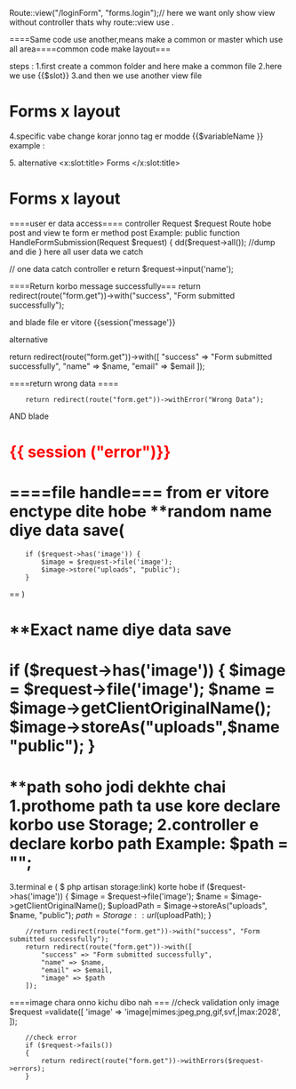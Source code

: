 Route::view("/loginForm", "forms.login");// here we want only show view without controller thats why route::view use .


====Same code use another,means make a common or master which use all area====common code make layout===

steps :
1.first create a common folder and here make a common file 
2.here we use {{$slot}}
3.and then we use another view file 
<x-layout>
    <h1> Forms x layout</h1>
</x-layout>


4.specific vabe change korar jonno 
tag er modde {{$variableName }} example : <title>{{$title}}</title>


5.<x-layout title="FormTitle">
alternative 
<x-layout>
    <x:slot:title>
        Forms
    </x:slot:title>
    <h1> Forms x layout</h1>
</x-layout>

====user er data access====
controller Request $request 
Route hobe  post 
and view te form er method post 
Example:
 public function HandleFormSubmission(Request $request)
    {
        dd($request->all()); //dump and die
    }
here all user data we catch 

// one data catch 
controller e 
    return $request->input('name');

====Return korbo message successfully===
        return redirect(route("form.get"))->with("success", "Form submitted successfully");

and blade file er vitore {{session('message'}}

alternative 

return redirect(route("form.get"))->with([
    "success" => "Form submitted successfully",
    "name" => $name,
    "email" => $email
]);

====return wrong data ====

        return redirect(route("form.get"))->withError("Wrong Data");
 AND  blade         <h1 style="color: red"> {{ session ("error")}}</h1>

====file handle===
from er vitore enctype dite hobe 
**random name diye data save(
==
        if ($request->has('image')) {
            $image = $request->file('image');
            $image->store("uploads", "public");
        }
==
)

**Exact name diye data save 
==
 if ($request->has('image')) {
            $image = $request->file('image');
            $name = $image->getClientOriginalName();
            $image->storeAs("uploads",$name "public");
        }
==

**path soho jodi dekhte chai 
1.prothome path ta use kore declare korbo 
use Storage;
2.controller e declare korbo path Example: $path = "";
==
3.terminal e ( $ php artisan storage:link) korte hobe 
  if ($request->has('image')) {
            $image = $request->file('image');
            $name = $image->getClientOriginalName();
            $uploadPath = $image->storeAs("uploads", $name, "public");
            $path = Storage::url($uploadPath);
        }



        //return redirect(route("form.get"))->with("success", "Form submitted successfully");
        return redirect(route("form.get"))->with([
            "success" => "Form submitted successfully",
            "name" => $name,
            "email" => $email,
            "image" => $path
        ]);


====image chara onno kichu dibo nah ===
  //check validation only image  
        $request =validate([
            'image' => 'image|mimes:jpeg,png,gif,svf,|max:2028',
        ]);


        //check error
        if ($request->fails())
        {
            return redirect(route("form.get"))->withErrors($request->errors);
        }
